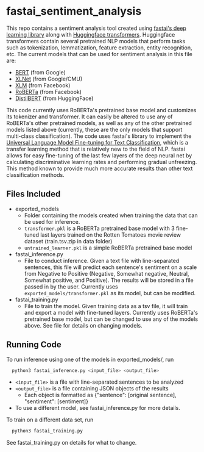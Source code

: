 # fastai_sentiment_analysis

This repo contains a sentiment analysis tool created using [fastai's deep learning library](https://docs.fast.ai/) along with [Huggingface transformers](https://huggingface.co/transformers/). Huggingface transformers contain several pretrained NLP models that perform tasks such as tokenization, lemmatization, feature extraction, entity recognition, etc. The current models that can be used for sentiment analysis in this file are:
* [BERT](https://github.com/google-research/bert) (from Google)
* [XLNet](https://github.com/zihangdai/xlnet) (from Google/CMU)
* [XLM](https://github.com/facebookresearch/XLM) (from Facebook)
* [RoBERTa](https://github.com/pytorch/fairseq/tree/master/examples/roberta) (from Facebook)
* [DistilBERT](https://huggingface.co/transformers/model_doc/distilbert.html) (from HuggingFace)

This code currently uses RoBERTa's pretrained base model and customizes its tokenizer and transformer. It can easily be altered to use any of RoBERTa's other pretrained models, as well as any of the other pretrained models listed above (currently, these are the only models that support multi-class classification). The code uses fastai's library to implement the [Universal Language Model Fine-tuning for Text Classification](https://arxiv.org/pdf/1801.06146.pdf), which is a transfer learning method that is relatively new to the field of NLP. fastai allows for easy fine-tuning of the last few layers of the deep neural net by calculating discriminative learning rates and performing gradual unfreezing. This method known to provide much more accurate results than other text classification methods.

## Files Included

* exported_models
  * Folder containing the models created when training the data that can be used for inference.
  * ```transformer.pkl``` is a RoBERTa pretrained base model with 3 fine-tuned last layers trained on the Rotten Tomatoes movie review dataset (train.tsv.zip in data folder)
  * ```untrained_learner.pkl``` is a simple RoBERTa pretrained base model 
* fastai_inference.py
  * File to conduct inference. Given a text file with line-separated sentences, this file will predict each sentence's sentiment on a scale from Negative to Positive (Negative, Somewhat negative, Neutral, Somewhat positive, and Positive). The results will be stored in a file passed in by the user. Currently uses ```exported_models/transformer.pkl``` as its model, but can be modified.
* fastai_training.py
  * File to train the model. Given training data as a tsv file, it will train and export a model with fine-tuned layers. Currently uses RoBERTa's pretrained base model, but can be changed to use any of the models above. See file for details on changing models.

## Running Code

To run inference using one of the models in exported_models/, run
```bash
  python3 fastai_inference.py <input_file> <output_file>
```
* ```<input_file>``` is a file with line-separated sentences to be analyzed
* ```<output_file>``` is a file containing JSON objects of the results
  * Each object is formatted as {"sentence": [original sentence], "sentiment": [sentiment]}
* To use a different model, see fastai_inference.py for more details.

To train on a different data set, run
```bash
  python3 fastai_training.py
```
See fastai_training.py on details for what to change. 